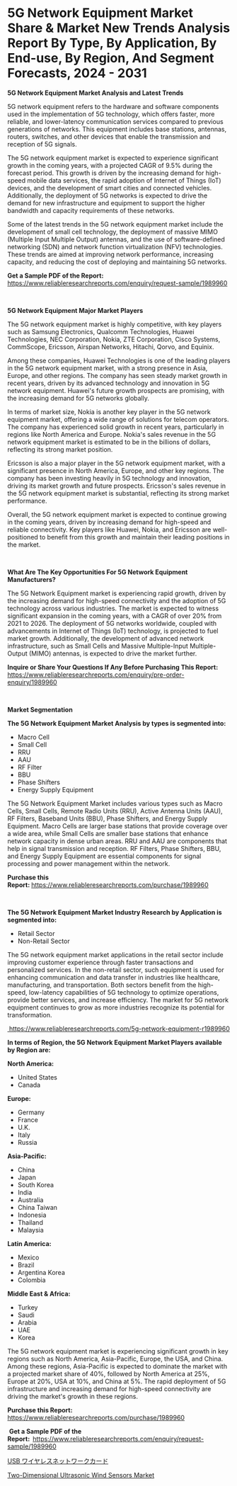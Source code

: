 <p><h1>5G Network Equipment Market Share & Market New Trends Analysis Report By Type, By Application, By End-use, By Region, And Segment Forecasts, 2024 - 2031</h1></p><p><strong>5G Network Equipment Market Analysis and Latest Trends</strong></p>
<p><p>5G network equipment refers to the hardware and software components used in the implementation of 5G technology, which offers faster, more reliable, and lower-latency communication services compared to previous generations of networks. This equipment includes base stations, antennas, routers, switches, and other devices that enable the transmission and reception of 5G signals.</p><p>The 5G network equipment market is expected to experience significant growth in the coming years, with a projected CAGR of 9.5% during the forecast period. This growth is driven by the increasing demand for high-speed mobile data services, the rapid adoption of Internet of Things (IoT) devices, and the development of smart cities and connected vehicles. Additionally, the deployment of 5G networks is expected to drive the demand for new infrastructure and equipment to support the higher bandwidth and capacity requirements of these networks.</p><p>Some of the latest trends in the 5G network equipment market include the development of small cell technology, the deployment of massive MIMO (Multiple Input Multiple Output) antennas, and the use of software-defined networking (SDN) and network function virtualization (NFV) technologies. These trends are aimed at improving network performance, increasing capacity, and reducing the cost of deploying and maintaining 5G networks.</p></p>
<p><strong>Get a Sample PDF of the Report:&nbsp;</strong> <a href="https://www.reliableresearchreports.com/enquiry/request-sample/1989960">https://www.reliableresearchreports.com/enquiry/request-sample/1989960</a></p>
<p>&nbsp;</p>
<p><strong>5G Network Equipment Major Market Players</strong></p>
<p><p>The 5G network equipment market is highly competitive, with key players such as Samsung Electronics, Qualcomm Technologies, Huawei Technologies, NEC Corporation, Nokia, ZTE Corporation, Cisco Systems, CommScope, Ericsson, Airspan Networks, Hitachi, Qorvo, and Equinix. </p><p>Among these companies, Huawei Technologies is one of the leading players in the 5G network equipment market, with a strong presence in Asia, Europe, and other regions. The company has seen steady market growth in recent years, driven by its advanced technology and innovation in 5G network equipment. Huawei's future growth prospects are promising, with the increasing demand for 5G networks globally.</p><p>In terms of market size, Nokia is another key player in the 5G network equipment market, offering a wide range of solutions for telecom operators. The company has experienced solid growth in recent years, particularly in regions like North America and Europe. Nokia's sales revenue in the 5G network equipment market is estimated to be in the billions of dollars, reflecting its strong market position.</p><p>Ericsson is also a major player in the 5G network equipment market, with a significant presence in North America, Europe, and other key regions. The company has been investing heavily in 5G technology and innovation, driving its market growth and future prospects. Ericsson's sales revenue in the 5G network equipment market is substantial, reflecting its strong market performance.</p><p>Overall, the 5G network equipment market is expected to continue growing in the coming years, driven by increasing demand for high-speed and reliable connectivity. Key players like Huawei, Nokia, and Ericsson are well-positioned to benefit from this growth and maintain their leading positions in the market.</p></p>
<p>&nbsp;</p>
<p><strong>What Are The Key Opportunities For 5G Network Equipment Manufacturers?</strong></p>
<p><p>The 5G Network Equipment market is experiencing rapid growth, driven by the increasing demand for high-speed connectivity and the adoption of 5G technology across various industries. The market is expected to witness significant expansion in the coming years, with a CAGR of over 20% from 2021 to 2026. The deployment of 5G networks worldwide, coupled with advancements in Internet of Things (IoT) technology, is projected to fuel market growth. Additionally, the development of advanced network infrastructure, such as Small Cells and Massive Multiple-Input Multiple-Output (MIMO) antennas, is expected to drive the market further.</p></p>
<p><strong>Inquire or Share Your Questions If Any Before Purchasing This Report:</strong> <a href="https://www.reliableresearchreports.com/enquiry/pre-order-enquiry/1989960">https://www.reliableresearchreports.com/enquiry/pre-order-enquiry/1989960</a></p>
<p>&nbsp;</p>
<p><strong>Market Segmentation</strong></p>
<p><strong>The 5G Network Equipment Market Analysis by types is segmented into:</strong></p>
<p><ul><li>Macro Cell</li><li>Small Cell</li><li>RRU</li><li>AAU</li><li>RF Filter</li><li>BBU</li><li>Phase Shifters</li><li>Energy Supply Equipment</li></ul></p>
<p><p>The 5G Network Equipment Market includes various types such as Macro Cells, Small Cells, Remote Radio Units (RRU), Active Antenna Units (AAU), RF Filters, Baseband Units (BBU), Phase Shifters, and Energy Supply Equipment. Macro Cells are larger base stations that provide coverage over a wide area, while Small Cells are smaller base stations that enhance network capacity in dense urban areas. RRU and AAU are components that help in signal transmission and reception. RF Filters, Phase Shifters, BBU, and Energy Supply Equipment are essential components for signal processing and power management within the network.</p></p>
<p><strong>Purchase this Report:&nbsp;</strong><a href="https://www.reliableresearchreports.com/purchase/1989960">https://www.reliableresearchreports.com/purchase/1989960</a></p>
<p>&nbsp;</p>
<p><strong>The 5G Network Equipment Market Industry Research by Application is segmented into:</strong></p>
<p><ul><li>Retail Sector</li><li>Non-Retail Sector</li></ul></p>
<p><p>The 5G network equipment market applications in the retail sector include improving customer experience through faster transactions and personalized services. In the non-retail sector, such equipment is used for enhancing communication and data transfer in industries like healthcare, manufacturing, and transportation. Both sectors benefit from the high-speed, low-latency capabilities of 5G technology to optimize operations, provide better services, and increase efficiency. The market for 5G network equipment continues to grow as more industries recognize its potential for transformation.</p></p>
<p><a href="https://www.reliableresearchreports.com/5g-network-equipment-r1989960">&nbsp;https://www.reliableresearchreports.com/5g-network-equipment-r1989960</a></p>
<p><strong>In terms of Region, the 5G Network Equipment Market Players available by Region are:</strong></p>
<p>
    <p> <strong> North America: </strong>
        <ul>
            <li>United States</li>
            <li>Canada</li>
        </ul>
        </p> 
    <p> <strong> Europe: </strong>
        <ul>
            <li>Germany</li>
            <li>France</li>
            <li>U.K.</li>
            <li>Italy</li>
            <li>Russia</li>
        </ul>
        </p> 
    <p> <strong> Asia-Pacific: </strong>
        <ul>
            <li>China</li>
            <li>Japan</li>
            <li>South Korea</li>
            <li>India</li>
            <li>Australia</li>
            <li>China Taiwan</li>
            <li>Indonesia</li>
            <li>Thailand</li>
            <li>Malaysia</li>
        </ul>
        </p> 
    <p> <strong> Latin America: </strong>
        <ul>
            <li>Mexico</li>
            <li>Brazil</li>
            <li>Argentina Korea</li>
            <li>Colombia</li>
        </ul>
        </p> 
    <p> <strong> Middle East & Africa: </strong>
        <ul>
            <li>Turkey</li>
            <li>Saudi</li>
            <li>Arabia</li>
            <li>UAE</li>
            <li>Korea</li>
        </ul>
    </p>
    </p>
<p><p>The 5G network equipment market is experiencing significant growth in key regions such as North America, Asia-Pacific, Europe, the USA, and China. Among these regions, Asia-Pacific is expected to dominate the market with a projected market share of 40%, followed by North America at 25%, Europe at 20%, USA at 10%, and China at 5%. The rapid deployment of 5G infrastructure and increasing demand for high-speed connectivity are driving the market's growth in these regions.</p></p>
<p><strong>Purchase this Report: </strong><a href="https://www.reliableresearchreports.com/purchase/1989960">https://www.reliableresearchreports.com/purchase/1989960</a></p>
<p>&nbsp;<strong>Get a Sample PDF of the Report:&nbsp;&nbsp;</strong><a href="https://www.reliableresearchreports.com/enquiry/request-sample/1989960">https://www.reliableresearchreports.com/enquiry/request-sample/1989960</a></p>
<p><strong></strong></p>
<p><p><a href="https://github.com/vtbvgl20191192/Market-Research-Report-List-2/blob/main/3055219151531.md">USB ワイヤレスネットワークカード</a></p><p><a href="https://github.com/ajiariaa/Market-Research-Report-List-1/blob/main/two-dimensional-ultrasonic-wind-sensors-market.md">Two-Dimensional Ultrasonic Wind Sensors Market</a></p></p>